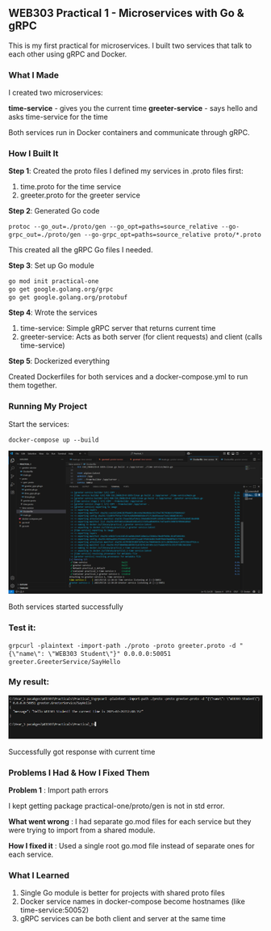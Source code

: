 ## WEB303 Practical 1 - Microservices with Go & gRPC

This is my first practical for microservices. I built two services that talk to each other using gRPC and Docker.

### What I Made

I created two microservices: 

**time-service** - gives you the current time
**greeter-service** - says hello and asks time-service for the time

Both services run in Docker containers and communicate through gRPC. 

### How I Built It 

**Step 1**: Created the proto files
I defined my services in .proto files first:

1. time.proto for the time service
2. greeter.proto for the greeter service

**Step 2**: Generated Go code

```
protoc --go_out=./proto/gen --go_opt=paths=source_relative --go-grpc_out=./proto/gen --go-grpc_opt=paths=source_relative proto/*.proto
```

This created all the gRPC Go files I needed.

**Step 3**: Set up Go module
```
go mod init practical-one
go get google.golang.org/grpc
go get google.golang.org/protobuf
```

**Step 4**: Wrote the services

1. time-service: Simple gRPC server that returns current time
2. greeter-service: Acts as both server (for client requests) and client (calls time-service)

**Step 5**: Dockerized everything

Created Dockerfiles for both services and a docker-compose.yml to run them together.

### Running My Project
Start the services:

```
docker-compose up --build
```

![assets/Screenshot (5).png](<assets/Screenshot (5).png>)

Both services started successfully

### Test it:

```
grpcurl -plaintext -import-path ./proto -proto greeter.proto -d "{\"name\": \"WEB303 Student\"}" 0.0.0.0:50051 greeter.GreeterService/SayHello
```

### My result:

![alt text](assets/image.png)

Successfully got response with current time

### Problems I Had & How I Fixed Them
**Problem 1** : Import path errors

I kept getting package practical-one/proto/gen is not in std error.

**What went wrong** : I had separate go.mod files for each service but they were trying to import from a shared module.

**How I fixed it** : Used a single root go.mod file instead of separate ones for each service.

### What I Learned

1. Single Go module is better for projects with shared proto files
2. Docker service names in docker-compose become hostnames (like time-service:50052)
3. gRPC services can be both client and server at the same time
